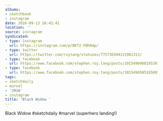 ```yaml
---
albums:
- sketchbook
- instagram
date: 2016-09-13 16:42:41
location: ''
source: instagram
syndicated:
- type: instagram
  url: https://instagram.com/p/BKTZ-FBh6mp/
- type: twitter
  url: https://twitter.com/roytang/statuses/775736504131981313/
- type: facebook
  url: https://www.facebook.com/stephen.roy.tang/posts/10154904601953912:1
- type: facebook
  url: https://www.facebook.com/stephen.roy.tang/posts/10154905851658912
tags:
- sketchdaily
- marvel
- '2016'
- instagram
title: 'Black Widow '
---
```


Black Widow #sketchdaily #marvel (superhero landing!)